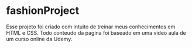 # fashionProject

Esse projeto foi criado com intuito de treinar meus conhecimentos em HTML e CSS.
Todo conteudo da pagina foi baseado em uma video aula de um curso online da Udemy.
